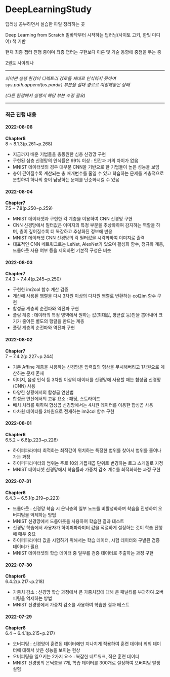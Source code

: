 # DeepLearningStudy

딥러닝 공부하면서 실습한 파일 정리하는 곳

Deep Learning from Scratch 밑바닥부터 시작하는 딥러닝(사이토 고키, 한빛 미디어) 책 기반

현재 최종 챕터 진행 중이며 최종 챕터는 구현보다 이론 및 기술 동향에 중점을 두는 중

2권도 사야되나

******

*파이썬 실행 환경이 디렉토리 경로를 제대로 인식하지 못하여 sys.path.append(os.pardir) 부분을 절대 경로로 지정해놓은 상태*

*(다른 환경에서 실행시 해당 부분 수정 필요)*


******

### 최근 진행 내용

#### 2022-08-06
**Chapter8**\
8 ~ 8.1.3(p.261~p.268)
- 지금까지 배운 기법들을 총동원한 심층 신경망 구현
- 구현된 심층 신경망의 인식률은 99% 이상 : 인간과 거의 차이가 없음
- MNIST 데이터셋의 경우 대부분 CNN을 기반으로 한 기법들이 높은 성능을 보임
- 층이 깊어질수록 계산되는 총 매개변수를 줄일 수 있고 학습하는 문제를 계층적으로 분할하여 하나의 층이 담당하는 문제를 단순화시킬 수 있음

#### 2022-08-04
**Chapter7**\
7.5 ~ 7.8(p.250~p.259)
- MNIST 데이터셋과 구현한 각 계층을 이용하여 CNN 신경망 구현
- CNN 신경망에서 필터값은 이미지의 특정 부분을 추상화하여 감지하는 역할을 하며, 층이 깊어질수록 더 복잡하고 추상화된 정보에 반응
- MNIST 데이터셋 CNN 신경망의 각 필터값을 시각화하여 이미지로 출력
- 대표적인 CNN 네트워크로는 LeNet, AlexNet가 있으며 활성화 함수, 정규화 계층, 드롭아웃 사용 여부 등을 제외하면 기본적 구성은 비슷

#### 2022-08-03
**Chapter7**\
7.4.3 ~ 7.4.4(p.245~p.250)
- 구현한 im2col 함수 계산 검증
- 계산에 사용된 행렬을 다시 3차원 이상의 다차원 행렬로 변환하는 col2im 함수 구현
- 합성곱 계층의 순전파와 역전파 구현
- 풀링 계층 : 데이터의 특정 영역에서 원하는 값(최대값, 평균값 등)만을 뽑아내어 크기가 줄어든 별도의 행렬을 만드는 계층
- 풀링 계층의 순전파와 역전파 구현

#### 2022-08-02
**Chapter7**\
7 ~ 7.4.2(p.227~p.244)
- 기존 Affine 계층을 사용하는 신경망은 입력값의 형상을 무시해버리고 1차원으로 계산하는 문제 존재
- 이미지, 음성 인식 등 3차원 이상의 데이터를 신경망에 사용할 때는 합성곱 신경망(CNN) 사용
- 다양한 상황에서의 합성곱 연산법
- 합성곱 연산에서의 고유 요소 : 패딩, 스트라이드
- 배치 처리를 위하여 합성곱 신경망에서는 4차원 데이터를 이용한 합성곱 사용
- 다차원 데이터를 2차원으로 전개하는 im2col 함수 구현

#### 2022-08-01
**Chapter6**\
6.5.2 ~ 6.6(p.223~p.226)
- 하이퍼파라미터 최적화는 최적값이 위치하는 특정한 범위를 찾아서 범위를 줄여나가는 과정
- 하이퍼파라미터의 범위는 주로 10의 거듭제곱 단위로 변경하는 로그 스케일로 지정
- MNIST 데이터셋 신경망에서 학습률과 가중치 감소 계수를 최적화하는 과정 구현

#### 2022-07-31
**Chapter6**\
6.4.3 ~ 6.5.1(p.219~p.223)
- 드롭아웃 : 신경망 학습 시 은닉층의 일부 노드를 비활성화하며 학습을 진행하여 오버피팅을 억제하는 방법
- MNIST 신경망에서 드롭아웃을 사용하여 학습한 결과 테스트
- 신경망 학습에서 사용자가 하이퍼파라미터 값을 적절하게 설정하는 것이 학습 진행에 매우 중요
- 하이퍼파라미터 값을 시험하기 위해서는 학습 데이터, 시험 데이터와 구별된 검증 데이터가 필요
- MNIST 데이터셋의 학습 데이터 중 일부를 검증 데이터로 추출하는 과정 구현

#### 2022-07-30
**Chapter6**\
6.4.2(p.217~p.218)
- 가중치 감소 : 신경망 학습 과정에서 큰 가중치값에 대해 큰 패널티를 부과하여 오버피팅을 억제하는 방법
- MNIST 신경망에서 가중치 감소를 사용하여 학습한 결과 테스트

#### 2022-07-29
**Chapter6**\
6.4 ~ 6.4.1(p.215~p.217)
- 오버피팅 : 신경망이 훈련된 데이터에만 지나치게 적용하여 훈련 데이터 외의 데이터에 대해서 낮은 성능을 보이는 현상
- 오버피팅을 일으키는 2가지 요소 : 복잡한 네트워크, 적은 훈련 데이터
- MNIST 신경망의 은닉층을 7개, 학습 데이터를 300개로 설정하여 오버피팅 발생 실험




